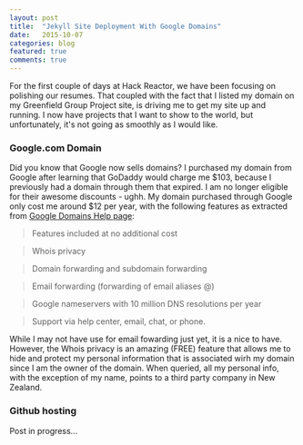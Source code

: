 ```yaml
---
layout: post
title:  "Jekyll Site Deployment With Google Domains"
date:   2015-10-07
categories: blog
featured: true
comments: true
---
```


For the first couple of days at Hack Reactor, we have been focusing on polishing our resumes. That coupled with the fact that I listed my domain on my Greenfield Group Project site, is driving me to get my site up and running. I now have projects that I want to show to the world, but unfortunately, it's not going as smoothly as I would like.

### Google.com Domain
Did you know that Google now sells domains? I purchased my domain from Google after learning that GoDaddy would charge me $103, because I previously had a domain through them that expired. I am no longer eligible for their awesome discounts - ughh. My domain purchased through Google only cost me around $12 per year, with the following features as extracted from [Google Domains Help page](https://support.google.com/domains/answer/6010092?hl=en):

  >Features included at no additional cost

  >Whois privacy

  >Domain forwarding and subdomain forwarding

  >Email forwarding (forwarding of email aliases @<your domain>)

  >Google nameservers with 10 million DNS resolutions per year

  >Support via help center, email, chat, or phone. 

While I may not have use for email fowarding just yet, it is a nice to have. However, the Whois privacy is an amazing (FREE) feature that allows me to hide and protect my personal information that is associated wirh my domain since I am the owner of the domain. When queried, all my personal info, with the exception of my name, points to a third party company in New Zealand. 

### Github hosting
Post in progress...